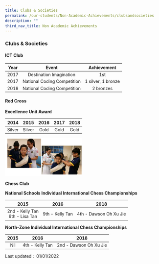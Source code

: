 ```yaml
---
title: Clubs & Societies
permalink: /our-students/Non-Academic-Achievements/clubsandsocieties
description: ""
third_nav_title: Non Academic Achievements
---
```

### Clubs & Societies
#### **ICT Club**

| Year | Event | Achievement |
|:---:|:---:|:---:|
| 2017 | Destination Imagination | 1st |
| 2017 | National Coding Competition | 1 silver, 1 bronze |
| 2018 | National Coding Competition  | 2 bronzes  |

#### **Red Cross**

**Excellence Unit Award**

| 2014 | 2015 | 2016 | 2017 | 2018 |
|:---:|:---:|:---:|:---:|:---:|
| Silver | Silver | Gold |  Gold | Gold  |

<img src="images/redcross.png" 
     style="width:50%">

**Chess Club**

**National Schools Individual International Chess Championships**

| 2015 | 2016 | 2018 |
|:---:|:---:|:---:|
| 2nd - Kelly Tan<br>6th - Lisa Tan | 9th - Kelly Tan | 4th - Dawson Oh Xu Jie |

**North-Zone Individual International Chess Championships**

| 2015 | 2016 | 2018 |
|:---:|:---:|:---:|
| Nil | 4th - Kelly Tan | 2nd - Dawson Oh Xu Jie |

Last updated :  01/01/2022
